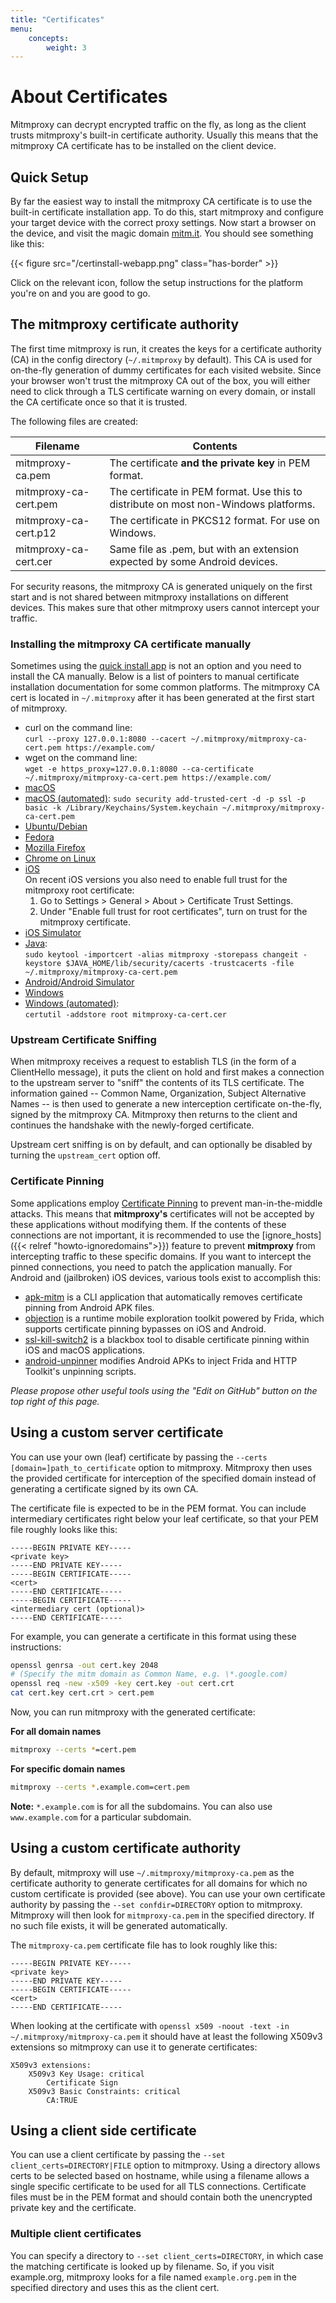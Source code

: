 ```yaml
---
title: "Certificates"
menu:
    concepts:
        weight: 3
---
```


# About Certificates

Mitmproxy can decrypt encrypted traffic on the fly, as long as the client trusts
mitmproxy's built-in certificate authority. Usually this means that the mitmproxy CA
certificate has to be installed on the client device.

## Quick Setup

By far the easiest way to install the mitmproxy CA certificate is to use the
built-in certificate installation app. To do this, start mitmproxy and
configure your target device with the correct proxy settings. Now start a
browser on the device, and visit the magic domain [mitm.it](http://mitm.it/). You should see
something like this:

{{< figure src="/certinstall-webapp.png" class="has-border" >}}

Click on the relevant icon, follow the setup instructions for the platform
you're on and you are good to go.

## The mitmproxy certificate authority

The first time mitmproxy is run, it creates the keys for a certificate
authority (CA) in the config directory (`~/.mitmproxy` by default).
This CA is used for on-the-fly generation of dummy certificates for each visited website.
Since your browser won't trust the mitmproxy CA out of the box, you will either need to click through a TLS certificate
warning on every domain, or install the CA certificate once so that it is trusted.

The following files are created:

| Filename              | Contents                                                                             |
| --------------------- | ------------------------------------------------------------------------------------ |
| mitmproxy-ca.pem      | The certificate **and the private key** in PEM format.                               |
| mitmproxy-ca-cert.pem | The certificate in PEM format. Use this to distribute on most non-Windows platforms. |
| mitmproxy-ca-cert.p12 | The certificate in PKCS12 format. For use on Windows.                                |
| mitmproxy-ca-cert.cer | Same file as .pem, but with an extension expected by some Android devices.           |

For security reasons, the mitmproxy CA is generated uniquely on the first start and
is not shared between mitmproxy installations on different devices. This makes sure
that other mitmproxy users cannot intercept your traffic.



### Installing the mitmproxy CA certificate manually

Sometimes using the [quick install app](#quick-setup) is not an option and you need to install the CA manually. 
Below is a list of pointers to manual certificate installation
documentation for some common platforms. The mitmproxy CA cert is located in
`~/.mitmproxy` after it has been generated at the first start of mitmproxy.

- curl on the command line:  
  `curl --proxy 127.0.0.1:8080 --cacert ~/.mitmproxy/mitmproxy-ca-cert.pem https://example.com/`
- wget on the command line:  
  `wget -e https_proxy=127.0.0.1:8080 --ca-certificate ~/.mitmproxy/mitmproxy-ca-cert.pem https://example.com/`
- [macOS](https://support.apple.com/guide/keychain-access/add-certificates-to-a-keychain-kyca2431/mac)
- [macOS (automated)](https://www.dssw.co.uk/reference/security.html):
  `sudo security add-trusted-cert -d -p ssl -p basic -k /Library/Keychains/System.keychain ~/.mitmproxy/mitmproxy-ca-cert.pem`
- [Ubuntu/Debian]( https://askubuntu.com/questions/73287/how-do-i-install-a-root-certificate/94861#94861)
- [Fedora](https://docs.fedoraproject.org/en-US/quick-docs/using-shared-system-certificates/#proc_adding-new-certificates)
- [Mozilla Firefox](https://wiki.mozilla.org/MozillaRootCertificate#Mozilla_Firefox)
- [Chrome on Linux](https://stackoverflow.com/a/15076602/198996)
- [iOS](http://jasdev.me/intercepting-ios-traffic)  
  On recent iOS versions you also need to enable full trust for the mitmproxy
  root certificate:
    1. Go to Settings > General > About > Certificate Trust Settings.
    2. Under "Enable full trust for root certificates", turn on trust for
       the mitmproxy certificate.
- [iOS Simulator](https://github.com/ADVTOOLS/ADVTrustStore#how-to-use-advtruststore)
- [Java](https://docs.oracle.com/cd/E19906-01/820-4916/geygn/index.html):  
  `sudo keytool -importcert -alias mitmproxy -storepass changeit -keystore $JAVA_HOME/lib/security/cacerts -trustcacerts -file ~/.mitmproxy/mitmproxy-ca-cert.pem`
- [Android/Android Simulator](http://wiki.cacert.org/FAQ/ImportRootCert#Android_Phones_.26_Tablets)
- [Windows](https://web.archive.org/web/20160612045445/http://windows.microsoft.com/en-ca/windows/import-export-certificates-private-keys#1TC=windows-7)
- [Windows (automated)](https://technet.microsoft.com/en-us/library/cc732443.aspx):  
  `certutil -addstore root mitmproxy-ca-cert.cer`

### Upstream Certificate Sniffing

When mitmproxy receives a request to establish TLS (in the form of a ClientHello message), it puts the client on hold
and first makes a connection to the upstream server to "sniff" the contents of its TLS certificate.
The information gained -- Common Name, Organization, Subject Alternative Names -- is then used to generate a new 
interception certificate on-the-fly, signed by the mitmproxy CA. Mitmproxy then returns to the client and continues
the handshake with the newly-forged certificate.

Upstream cert sniffing is on by default, and can optionally be disabled by turning the `upstream_cert` option off.


### Certificate Pinning

Some applications employ [Certificate
Pinning](https://en.wikipedia.org/wiki/HTTP_Public_Key_Pinning) to prevent
man-in-the-middle attacks. This means that **mitmproxy's** 
certificates will not be accepted by these applications without modifying them.
If the contents of these connections are not important, it is recommended to use
the [ignore_hosts]({{< relref "howto-ignoredomains">}}) feature to prevent
**mitmproxy** from intercepting traffic to these specific
domains. If you want to intercept the pinned connections, you need to patch the
application manually. For Android and (jailbroken) iOS devices, various tools
exist to accomplish this:

 - [apk-mitm](https://github.com/shroudedcode/apk-mitm) is a CLI application that automatically removes certificate
   pinning from Android APK files.
 - [objection](https://github.com/sensepost/objection) is a runtime mobile exploration toolkit powered by Frida,
   which supports certificate pinning bypasses on iOS and Android.
 - [ssl-kill-switch2](https://github.com/nabla-c0d3/ssl-kill-switch2) is a blackbox tool to disable certificate pinning
   within iOS and macOS applications.
 - [android-unpinner](https://github.com/mitmproxy/android-unpinner) modifies Android APKs to inject Frida and HTTP Toolkit's unpinning scripts.

*Please propose other useful tools using the "Edit on GitHub" button on the top right of this page.*

## Using a custom server certificate

You can use your own (leaf) certificate by passing the `--certs
[domain=]path_to_certificate` option to mitmproxy. Mitmproxy then uses the
provided certificate for interception of the specified domain instead of
generating a certificate signed by its own CA.

The certificate file is expected to be in the PEM format. You can include
intermediary certificates right below your leaf certificate, so that your PEM
file roughly looks like this:

    -----BEGIN PRIVATE KEY-----
    <private key>
    -----END PRIVATE KEY-----
    -----BEGIN CERTIFICATE-----
    <cert>
    -----END CERTIFICATE-----
    -----BEGIN CERTIFICATE-----
    <intermediary cert (optional)>
    -----END CERTIFICATE-----

For example, you can generate a certificate in this format using these
instructions:

```bash
openssl genrsa -out cert.key 2048
# (Specify the mitm domain as Common Name, e.g. \*.google.com)
openssl req -new -x509 -key cert.key -out cert.crt
cat cert.key cert.crt > cert.pem
```

Now, you can run mitmproxy with the generated certificate:

**For all domain names**

```bash
mitmproxy --certs *=cert.pem
```

**For specific domain names**

```bash
mitmproxy --certs *.example.com=cert.pem
```

**Note:** `*.example.com` is for all the subdomains. You can also use
`www.example.com` for a particular subdomain.

## Using a custom certificate authority

By default, mitmproxy will use `~/.mitmproxy/mitmproxy-ca.pem` as the
certificate authority to generate certificates for all domains for which
no custom certificate is provided (see above). You can use your own
certificate authority by passing the `--set confdir=DIRECTORY` option to
mitmproxy. Mitmproxy will then look for `mitmproxy-ca.pem` in the
specified directory. If no such file exists, it will be generated
automatically.

The `mitmproxy-ca.pem` certificate file has to look roughly like this:

    -----BEGIN PRIVATE KEY-----
    <private key>
    -----END PRIVATE KEY-----
    -----BEGIN CERTIFICATE-----
    <cert>
    -----END CERTIFICATE-----

When looking at the certificate with 
`openssl x509 -noout -text -in ~/.mitmproxy/mitmproxy-ca.pem`
it should have at least the following X509v3 extensions so mitmproxy can 
use it to generate certificates:

    X509v3 extensions:
        X509v3 Key Usage: critical
            Certificate Sign
        X509v3 Basic Constraints: critical
            CA:TRUE


## Using a client side certificate

You can use a client certificate by passing the `--set client_certs=DIRECTORY|FILE`
option to mitmproxy. Using a directory allows certs to be selected based on
hostname, while using a filename allows a single specific certificate to be used
for all TLS connections. Certificate files must be in the PEM format and should
contain both the unencrypted private key and the certificate.

### Multiple client certificates

You can specify a directory to `--set client_certs=DIRECTORY`, in which case the matching
certificate is looked up by filename. So, if you visit example.org, mitmproxy
looks for a file named `example.org.pem` in the specified directory and uses
this as the client cert.
